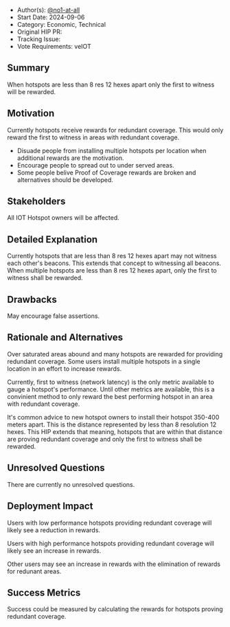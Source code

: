 - Author(s): [@no1-at-all](https://github.com/No1-at-all)
- Start Date: 2024-09-06
- Category: Economic, Technical
- Original HIP PR: 
- Tracking Issue: 
- Vote Requirements: veIOT

## Summary
When hotspots are less than 8 res 12 hexes apart only the first to witness will be rewarded.

## Motivation
Currently hotspots receive rewards for redundant coverage.  This would only reward the first to witness in areas with redundant coverage.
- Disuade people from installing multiple hotspots per location when additional rewards are the motivation.
- Encourage people to spread out to under served areas.
- Some people belive Proof of Coverage rewards are broken and alternatives should be developed.

## Stakeholders
All IOT Hotspot owners will be affected.

## Detailed Explanation
Currently hotspots that are less than 8 res 12 hexes apart may not witness each other's beacons.  This extends that concept to witnessing all beacons.  When multiple hotspots are less than 8 res 12 hexes apart, only the first to witness shall be rewarded.

## Drawbacks
May encourage false assertions.

## Rationale and Alternatives
Over saturated areas abound and many hotspots are rewarded for providing redundant coverage.  Some users install multiple hotspots in a single location in an effort to increase rewards.  

Currently, first to witness (network latency) is the only metric available to gauge a hotspot's performance.  Until other metrics are available, this is a convinient method to only reward the best performing hotspot in an area with redundant coverage.

It's common advice to new hotspot owners to install their hotspot 350-400 meters apart.  This is the distance represented by less than 8 resolution 12 hexes.  This HIP extends that meaning, hotspots that are within that distance are proving redundant coverage and only the first to witness shall be rewarded.

## Unresolved Questions
There are currently no unresolved questions.

## Deployment Impact
Users with low performance hotspots providing redundant coverage will likely see a reduction in rewards. 

Users with high performance hotspots providing redundant coverage will likely see an increase in rewards.  

Other users may see an increase in rewards with the elimination of rewards for redunant areas.

## Success Metrics
Success could be measured by calculating the rewards for hotspots proving redundant coverage.

